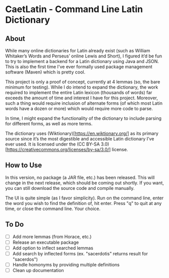 # CaetLatin - Command Line Latin Dictionary
## About
While many online dictionaries for Latin already exist (such as William Whitaker’s Words and Perseus’ online Lewis and Short), I figured it’d be fun to try to implement a backend for a Latin dictionary using Java and JSON. This is also the first time I've ever formally used package management software (Maven) which is pretty cool.

This project is only a proof of concept, currently at 4 lemmas (so, the bare minimum for testing). While I do intend to expand the dictionary, the work required to implement the entire Latin lexicon (thousands of words) far exceeds the amount of time and interest I have for this project. Moreover, such a thing would require inclusion of alternate forms (of which most Latin words have a dozen or more) which would require more code to parse. 

In time, I might expand the functionality of the dictionary to include parsing for different forms, as well as more terms. 

The dictionary uses (Wiktionary)[https://en.wiktionary.org/] as its primary source since it’s the most digestible and accessible Latin dictionary I’ve ever used. It is licensed under the (CC BY-SA 3.0)[https://creativecommons.org/licenses/by-sa/3.0/] license.

## How to Use
In this version, no package (a JAR file, etc.) has been released. This will change in the next release, which should be coming out shortly. If you want, you can still download the source code and compile manually.

The UI is quite simple (as I favor simplicity). Run on the command line, enter the word you wish to find the definition of, hit enter. Press "q" to quit at any time, or close the command line. Your choice.

## To Do
- [ ] Add more lemmas (from Horace, etc.)
- [ ] Release an executable package
- [ ] Add option to inflect searched lemmas
- [ ] Add search by inflected forms (ex. "sacerdotis" returns result for "sacerdos")
- [ ] Handle homonyms by providing multiple definitions
- [ ] Clean up documentation
